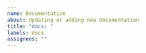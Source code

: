 ```yaml
---
name: Documentation
about: Updating or adding new documentation
title: "docs: "
labels: docs
assignees: ""
---
```

